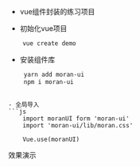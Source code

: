  
- vue组件封装的练习项目
 
- 初始化vue项目
```bash
    vue create demo
```
 
- 安装组件库

   ```bash
    yarn add moran-ui
    npm i moran-ui
```
 
- 全局导入
```js
    import moranUI form 'moran-ui'
    import 'moran-ui/lib/moran.css'
 
    Vue.use(moranUI)
```

效果演示


